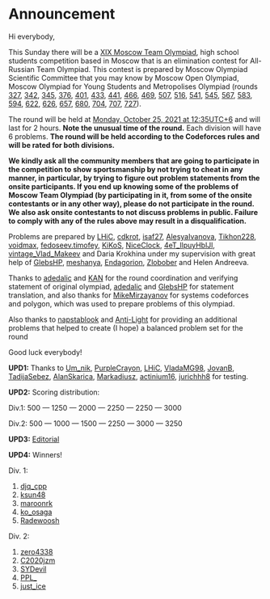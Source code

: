 # Announcement

Hi everybody,

This Sunday there will be a [XIX Moscow Team Olympiad](https://codeforces.com/http://olympiads.ru/team), high school students competition based in Moscow that is an elimination contest for All-Russian Team Olympiad. This contest is prepared by Moscow Olympiad Scientific Committee that you may know by Moscow Open Olympiad, Moscow Olympiad for Young Students and Metropolises Olympiad (rounds [327](https://codeforces.com/blog/entry/21185), [342](https://codeforces.com/blog/entry/23309), [345](https://codeforces.com/blog/entry/43615), [376](https://codeforces.com/blog/entry/47769), [401](https://codeforces.com/blog/entry/50613), [433](https://codeforces.com/blog/entry/54350), [441](https://codeforces.com/blog/entry/55201), [466](https://codeforces.com/blog/entry/57981), [469](https://codeforces.com/blog/entry/58229), [507](https://codeforces.com/blog/entry/61638), [516](https://codeforces.com/blog/entry/62440), [541](https://codeforces.com/blog/entry/65433), [545](https://codeforces.com/blog/entry/65768), [567](https://codeforces.com/blog/entry/67703), [583](https://codeforces.com/blog/entry/69538), [594](https://codeforces.com/blog/entry/70680), [622](https://codeforces.com/blog/entry/74106), [626](https://codeforces.com/blog/entry/52457), [657](https://codeforces.com/blog/entry/80214), [680](https://codeforces.com/blog/entry/84198), [704](https://codeforces.com/blog/entry/87791), [707](https://codeforces.com/blog/entry/88590), [727](https://codeforces.com/blog/entry/91905)).

The round will be held at [Monday, October 25, 2021 at 12:35UTC+6](https://codeforces.com/https://www.timeanddate.com/worldclock/fixedtime.html?day=25&month=10&year=2021&hour=9&min=35&sec=0&p1=166) and will last for 2 hours. **Note the unusual time of the round.** Each division will have 6 problems. **The round will be held according to the Codeforces rules and will be rated for both divisions.**

**We kindly ask all the community members that are going to participate in the competition to show sportsmanship by not trying to cheat in any manner, in particular, by trying to figure out problem statements from the onsite participants. If you end up knowing some of the problems of Moscow Team Olympiad (by participating in it, from some of the onsite contestants or in any other way), please do not participate in the round. We also ask onsite contestants to not discuss problems in public. Failure to comply with any of the rules above may result in a disqualification.**

Problems are prepared by [LHiC](https://codeforces.com/profile/LHiC "Legendary Grandmaster LHiC"), [cdkrot](https://codeforces.com/profile/cdkrot "International Grandmaster cdkrot"), [isaf27](https://codeforces.com/profile/isaf27 "International Grandmaster isaf27"), [AlesyaIvanova](https://codeforces.com/profile/AlesyaIvanova "Grandmaster AlesyaIvanova"), [Tikhon228](https://codeforces.com/profile/Tikhon228 "Master Tikhon228"), [voidmax](https://codeforces.com/profile/voidmax "International Grandmaster voidmax"), [fedoseev.timofey](https://codeforces.com/profile/fedoseev.timofey "International Grandmaster fedoseev.timofey"), [KiKoS](https://codeforces.com/profile/KiKoS "Master KiKoS"), [NiceClock](https://codeforces.com/profile/NiceClock "Master NiceClock"), [4eT_llpuyHblJl](https://codeforces.com/profile/4eT_llpuyHblJl "Grandmaster 4eT_llpuyHblJl"), [vintage_Vlad_Makeev](https://codeforces.com/profile/vintage_Vlad_Makeev "International Grandmaster vintage_Vlad_Makeev") and Daria Krokhina under my supervision with great help of [GlebsHP](https://codeforces.com/profile/GlebsHP "International Grandmaster GlebsHP"), [meshanya](https://codeforces.com/profile/meshanya "Grandmaster meshanya"), [Endagorion](https://codeforces.com/profile/Endagorion "Legendary Grandmaster Endagorion"), [Zlobober](https://codeforces.com/profile/Zlobober "International Grandmaster Zlobober") and Helen Andreeva.

Thanks to [adedalic](https://codeforces.com/profile/adedalic "International Master adedalic") and [KAN](https://codeforces.com/profile/KAN "Legendary Grandmaster KAN") for the round coordination and verifying statement of original olympiad, [adedalic](https://codeforces.com/profile/adedalic "International Master adedalic") and [GlebsHP](https://codeforces.com/profile/GlebsHP "International Grandmaster GlebsHP") for statement translation, and also thanks for [MikeMirzayanov](https://codeforces.com/profile/MikeMirzayanov "Headquarters, MikeMirzayanov") for systems codeforces and polygon, which was used to prepare problems of this olympiad.

Also thanks to [napstablook](https://codeforces.com/profile/napstablook "Candidate Master napstablook") and [Anti-Light](https://codeforces.com/profile/Anti-Light "Expert Anti-Light") for providing an additional problems that helped to create (I hope) a balanced problem set for the round

Good luck everybody!

**UPD1:** Thanks to [Um_nik](https://codeforces.com/profile/Um_nik "Legendary Grandmaster Um_nik"), [PurpleCrayon](https://codeforces.com/profile/PurpleCrayon "International Master PurpleCrayon"), [LHiC](https://codeforces.com/profile/LHiC "Legendary Grandmaster LHiC"), [VladaMG98](https://codeforces.com/profile/VladaMG98 "Grandmaster VladaMG98"), [JovanB](https://codeforces.com/profile/JovanB "International Master JovanB"), [TadijaSebez](https://codeforces.com/profile/TadijaSebez "International Grandmaster TadijaSebez"), [AlanSkarica](https://codeforces.com/profile/AlanSkarica "Master AlanSkarica"), [Markadiusz](https://codeforces.com/profile/Markadiusz "Grandmaster Markadiusz"), [actinium16](https://codeforces.com/profile/actinium16 "Master actinium16"), [jurichhh8](https://codeforces.com/profile/jurichhh8 "Candidate Master jurichhh8") for testing.

**UPD2:** Scoring distribution: 

Div.1: 500 — 1250 — 2000 — 2250 — 2250 — 3000 

Div.2: 500 — 1000 — 1500 — 2250 — 3000 — 3250

**UPD3:** [Editorial](Tutorial_(en).md)

**UPD4:** Winners!

Div. 1:

 1. [djq_cpp](https://codeforces.com/profile/djq_cpp "Legendary Grandmaster djq_cpp")
2. [ksun48](https://codeforces.com/profile/ksun48 "Legendary Grandmaster ksun48")
3. [maroonrk](https://codeforces.com/profile/maroonrk "Legendary Grandmaster maroonrk")
4. [ko_osaga](https://codeforces.com/profile/ko_osaga "Legendary Grandmaster ko_osaga")
5. [Radewoosh](https://codeforces.com/profile/Radewoosh "Legendary Grandmaster Radewoosh")

Div. 2:

 1. [zero4338](https://codeforces.com/profile/zero4338 "Expert zero4338")
2. [C2020jzm](https://codeforces.com/profile/C2020jzm "Specialist C2020jzm")
3. [SYDevil](https://codeforces.com/profile/SYDevil "Specialist SYDevil")
4. [PPL_](https://codeforces.com/profile/PPL_ "Expert PPL_")
5. [just_ice](https://codeforces.com/profile/just_ice "Expert just_ice")
